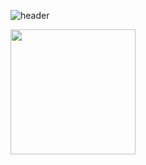 ![header](https://capsule-render.vercel.app/api?type=soft&color=F5DDD9&text=(●'◡'●)&fontColor=AF5C56)

<div align="left">
  <col>
    <img src="https://item.kakaocdn.net/do/615839baa71af40a3b8a4940a3f19877f43ad912ad8dd55b04db6a64cddaf76d" width="200" height="200" />
  </col>
  <col>
  </col>
</div>
